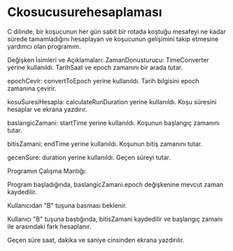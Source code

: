 # Ckosucusurehesaplaması
C dilinde, bir koşucunun her gün sabit bir rotada koştuğu mesafeyi ne kadar sürede tamamladığını hesaplayan ve koşucunun gelişimini takip etmesine yardımcı olan programım.

Değişken İsimleri ve Açıklamaları:
ZamanDonusturucu: TimeConverter yerine kullanıldı.
TarihSaat ve epoch zamanını bir arada tutar.

epochCevir: convertToEpoch yerine kullanıldı. 
Tarih bilgisini epoch zamanına çevirir.

kosuSuresiHesapla: calculateRunDuration yerine kullanıldı. 
Koşu süresini hesaplar ve ekrana yazdırır.

baslangicZamani: startTime yerine kullanıldı. Koşunun başlangıç zamanını tutar.

bitisZamani: endTime yerine kullanıldı. Koşunun bitiş zamanını tutar.

gecenSure: duration yerine kullanıldı. Geçen süreyi tutar.



Programın Çalışma Mantığı:


Program başladığında, baslangicZamani.epoch değişkenine mevcut zaman kaydedilir.

Kullanıcıdan "B" tuşuna basması beklenir.

Kullanıcı "B" tuşuna bastığında, bitisZamani kaydedilir ve başlangıç zamanı ile arasındaki fark hesaplanır.

Geçen süre saat, dakika ve saniye cinsinden ekrana yazdırılır.
